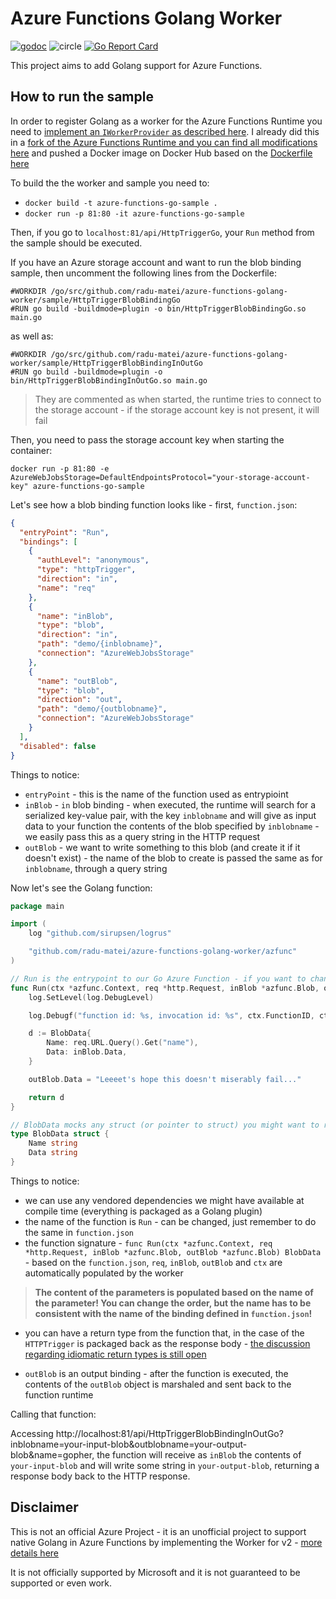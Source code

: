 Azure Functions Golang Worker
=============================

[![godoc](https://godoc.org/github.com/radu-matei/azure-functions-golang-worker?status.svg)](https://godoc.org/github.com/radu-matei/azure-functions-golang-worker)
![circle](https://circleci.com/gh/radu-matei/azure-functions-golang-worker.png?style=shield&circle-token=:circle-token)
[![Go Report Card](https://goreportcard.com/badge/github.com/radu-matei/azure-functions-golang-worker)](https://goreportcard.com/report/github.com/radu-matei/azure-functions-golang-worker)


This project aims to add Golang support for Azure Functions.

How to run the sample
---------------------

In order to register Golang as a worker for the Azure Functions Runtime you need to [implement an `IWorkerProvider` as described here](https://github.com/Azure/azure-webjobs-sdk-script/wiki/Language-Extensibility).
I already did this in a [fork of the Azure Functions Runtime and you can find all modifications here](https://github.com/Azure/azure-webjobs-sdk-script/compare/dev...radu-matei:golang-worker) and pushed a Docker image on Docker Hub based on the [Dockerfile here](https://github.com/radu-matei/azure-webjobs-sdk-script/blob/golang-worker/Dockerfile)

To build the the worker and sample you need to: 
 
- `docker build -t azure-functions-go-sample .` 
- `docker run -p 81:80 -it azure-functions-go-sample`

Then, if you go to `localhost:81/api/HttpTriggerGo`, your `Run` method from the sample should be executed.

If you have an Azure storage account and want to run the blob binding sample, then uncomment the following lines from the Dockerfile:

```
#WORKDIR /go/src/github.com/radu-matei/azure-functions-golang-worker/sample/HttpTriggerBlobBindingGo
#RUN go build -buildmode=plugin -o bin/HttpTriggerBlobBindingGo.so main.go
```

as well as:

```
#WORKDIR /go/src/github.com/radu-matei/azure-functions-golang-worker/sample/HttpTriggerBlobBindingInOutGo
#RUN go build -buildmode=plugin -o bin/HttpTriggerBlobBindingInOutGo.so main.go
```

> They are commented as when started, the runtime tries to connect to the storage account - if the storage account key is not present, it will fail

Then, you need to pass the storage account key when starting the container:

`docker run -p 81:80 -e AzureWebJobsStorage=DefaultEndpointsProtocol="your-storage-account-key" azure-functions-go-sample`


Let's see how a blob binding function looks like - first, `function.json`:

```json
{
  "entryPoint": "Run",
  "bindings": [
    {
      "authLevel": "anonymous",
      "type": "httpTrigger",
      "direction": "in",
      "name": "req"
    },
    {
      "name": "inBlob",
      "type": "blob",
      "direction": "in",
      "path": "demo/{inblobname}",
      "connection": "AzureWebJobsStorage"
    },
    {
      "name": "outBlob",
      "type": "blob",
      "direction": "out",
      "path": "demo/{outblobname}",
      "connection": "AzureWebJobsStorage"
    }
  ],
  "disabled": false
}
```

Things to notice:

- `entryPoint` - this is the name of the function used as entrypioint
- `inBlob` - `in` blob binding - when executed, the runtime will search for a serialized key-value pair, with the key `inblobname` and will give as input data to your function the contents of the blob specified by `inblobname` - we easily pass this as a query string in the HTTP request
- `outBlob` - we want to write something to this blob (and create it if it doesn't exist) - the name of the blob to create is passed the same as for `inblobname`, through a query string

Now let's see the Golang function:

```go
package main

import (
	log "github.com/sirupsen/logrus"

	"github.com/radu-matei/azure-functions-golang-worker/azfunc"
)

// Run is the entrypoint to our Go Azure Function - if you want to change it, see function.json
func Run(ctx *azfunc.Context, req *http.Request, inBlob *azfunc.Blob, outBlob *azfunc.Blob) BlobData {
	log.SetLevel(log.DebugLevel)

	log.Debugf("function id: %s, invocation id: %s", ctx.FunctionID, ctx.InvocationID)

	d := BlobData{
		Name: req.URL.Query().Get("name"),
		Data: inBlob.Data,
	}

	outBlob.Data = "Leeeet's hope this doesn't miserably fail..."

	return d
}

// BlobData mocks any struct (or pointer to struct) you might want to return
type BlobData struct {
	Name string
	Data string
}

```

Things to notice:

- we can use any vendored dependencies we might have available at compile time (everything is packaged as a Golang plugin)
- the name of the function is `Run` - can be changed, just remember to do the same in `function.json`
- the function signature - `func Run(ctx *azfunc.Context, req *http.Request, inBlob *azfunc.Blob, outBlob *azfunc.Blob) BlobData` - based on the `function.json`, `req`, `inBlob`, `outBlob` and `ctx` are automatically populated by the worker

> **The content of the parameters is populated based on the name of the parameter! You can change the order, but the name has to be consistent with the name of the binding defined in `function.json`!**

- you can have a return type from the function that, in the case of the `HTTPTrigger` is packaged back as the response body - [the discussion regarding idiomatic return types is still open](https://github.com/radu-matei/azure-functions-golang-worker/issues/4)

- `outBlob` is an output binding - after the function is executed, the contents of the `outBlob` object is marshaled and sent back to the function runtime


Calling that function:

Accessing http://localhost:81/api/HttpTriggerBlobBindingInOutGo?inblobname=your-input-blob&outblobname=your-output-blob&name=gopher, the function will receive as `inBlob` the contents of `your-input-blob` and will write some string in `your-output-blob`, returning a response body back to the HTTP response.



Disclaimer
----------
This is not an official Azure Project - it is an unofficial project to support native Golang in Azure Functions by implementing the Worker for v2 - [more details here](https://github.com/Azure/azure-webjobs-sdk-script/wiki/Language-Extensibility)

It is not officially supported by Microsoft and it is not guaranteed to be supported or even work.
